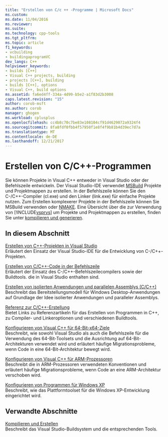 ```yaml
---
title: "Erstellen von C/c ++ ‑Programme | Microsoft Docs"
ms.custom: 
ms.date: 11/04/2016
ms.reviewer: 
ms.suite: 
ms.technology: cpp-tools
ms.tgt_pltfrm: 
ms.topic: article
f1_keywords:
- vcbuilding
- buildingaprogramVC
dev_langs: C++
helpviewer_keywords:
- builds [C++]
- Visual C++ projects, building
- projects [C++], building
- builds [C++], options
- Visual C++, build options
ms.assetid: fa6ed4ff-334a-4d99-b5e2-a1f83d2b3008
caps.latest.revision: "15"
author: corob-msft
ms.author: corob
manager: ghogen
ms.workload: cplusplus
ms.openlocfilehash: cc4b8c70c7be83e108104cf91d4629072a9324f4
ms.sourcegitcommit: 8fa8fdf0fbb4f57950f1e8f4f9b81b4d39ec7d7a
ms.translationtype: MT
ms.contentlocale: de-DE
ms.lasthandoff: 12/21/2017
---
```

# <a name="building-cc-programs"></a>Erstellen von C/C++-Programmen

Sie können Projekte in Visual C++ entweder in Visual Studio oder der Befehlszeile entwickeln. Der Visual Studio-IDE verwendet [MSBuild](../build/msbuild-visual-cpp.md) Projekte und Projektmappen zu erstellen. In der Befehlszeile können Sie den C-/C++-Compiler (cl.exe) und den Linker (link.exe) für einfache Projekte nutzen. Zum Erstellen komplexerer Projekte in der Befehlszeile können Sie MSBuild verwenden oder [NMAKE](../build/nmake-reference.md). Eine Übersicht über die zur Verwendung von [!INCLUDE[vsprvs](../assembler/masm/includes/vsprvs_md.md)] um Projekte und Projektmappen zu erstellen, finden Sie unter [kompilieren und generieren](/visualstudio/ide/compiling-and-building-in-visual-studio).  
  
## <a name="in-this-section"></a>In diesem Abschnitt  

[Erstellen von C++-Projekten in Visual Studio](../ide/building-cpp-projects-in-visual-studio.md)  
Erläutert den Einsatz der Visual Studio-IDE für die Entwicklung von C-/C++-Projekten.  
  
[Erstellen von C/C++-Code in der Befehlszeile](../build/building-on-the-command-line.md)  
Erläutert der Einsatz des C-/C++-Befehlszeilecompilers sowie der Buildtools. die in Visual Studio enthalten sind.  
  
[Erstellen von isolierten Anwendungen und parallelen Assemblys (C/C++)](../build/building-c-cpp-isolated-applications-and-side-by-side-assemblies.md)  
Beschreibt das Bereitstellungsmodell für Windows Desktop-Anwendungen auf Grundlage der Idee isolierter Anwendungen und paralleler Assemblys.  
  
[Referenz zur C/C++-Erstellung](../build/reference/c-cpp-building-reference.md)  
Bietet Links zu Referenzartikeln für das Erstellen von Programmen in C++, zu Compiler- und Linkeroptionen und verschiedenen Buildtools.  
  
[Konfigurieren von Visual C++ für 64-Bit-x64-Ziele](../build/configuring-programs-for-64-bit-visual-cpp.md)  
Beschreibt, wie sowohl Visual Studio als auch die Befehlszeile für die Verwendung des 64-Bit-Toolsets und die Ausrichtung auf 64-Bit-Architekturen verwendet wird und erläutert häufige Migrationsprobleme, wenn Code in eine 64-Bit-Architektur bewegt wird.  
  
[Konfigurieren von Visual C++ für ARM-Prozessoren](../build/configuring-programs-for-arm-processors-visual-cpp.md)  
Beschreibt die in ARM-Prozessoren verwendeten Konventionen und erläutert häufige Migrationsprobleme, wenn Code an eine ARM-Architektur verschoben wird.  
  
[Konfigurieren von Programmen für Windows XP](../build/configuring-programs-for-windows-xp.md)  
Beschreibt, wie das Plattformtoolset für die Windows XP-Entwicklung eingerichtet wird.  
  
## <a name="related-sections"></a>Verwandte Abschnitte  
 [Kompilieren und Erstellen](/visualstudio/ide/compiling-and-building-in-visual-studio)  
 Beschreibt das Visual Studio-Buildsystem und die entsprechenden Tools.